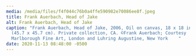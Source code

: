 ```yaml
---
media: /media/files/f4f044c76b0a4ffe590982e70086ee8f.jpeg
title: Frank Auerbach, Head of Jake
alt: Frank Auerbach, Head of Jake
caption: "Frank Auerbach, Head of Jake, 2006, Oil on canvas, 18 x 18 inches
  (45.7 x 45.7 cm). Private collection, CA. ©Frank Auerbach; Courtesy
  Marlborough Fine Art, London and Luhring Augustine, New York    "
date: 2020-11-13 08:48:00 -0500
---
```

